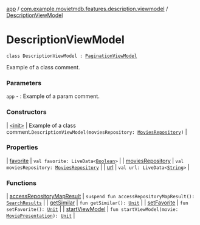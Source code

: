 [app](../../index.md) / [com.example.movietmdb.features.description.viewmodel](../index.md) / [DescriptionViewModel](./index.md)

# DescriptionViewModel

`class DescriptionViewModel : `[`PaginationViewModel`](../../com.example.movietmdb.view-model/-pagination-view-model/index.md)

Example of a class comment.

### Parameters

`app` - : Example of a param comment.

### Constructors

| [&lt;init&gt;](-init-.md) | Example of a class comment.`DescriptionViewModel(moviesRepository: `[`MoviesRepository`](../../com.example.movietmdb.repository/-movies-repository/index.md)`)` |

### Properties

| [favorite](favorite.md) | `val favorite: LiveData<`[`Boolean`](https://kotlinlang.org/api/latest/jvm/stdlib/kotlin/-boolean/index.html)`>` |
| [moviesRepository](movies-repository.md) | `val moviesRepository: `[`MoviesRepository`](../../com.example.movietmdb.repository/-movies-repository/index.md) |
| [url](url.md) | `val url: LiveData<`[`String`](https://kotlinlang.org/api/latest/jvm/stdlib/kotlin/-string/index.html)`>` |

### Functions

| [accessRepositoryMapResult](access-repository-map-result.md) | `suspend fun accessRepositoryMapResult(): `[`SearchResults`](../../com.example.movietmdb.repository.retrofit/-search-results/index.md) |
| [getSimilar](get-similar.md) | `fun getSimilar(): `[`Unit`](https://kotlinlang.org/api/latest/jvm/stdlib/kotlin/-unit/index.html) |
| [setFavorite](set-favorite.md) | `fun setFavorite(): `[`Unit`](https://kotlinlang.org/api/latest/jvm/stdlib/kotlin/-unit/index.html) |
| [startViewModel](start-view-model.md) | `fun startViewModel(movie: `[`MoviePresentation`](../../com.example.movietmdb.recycler.data/-movie-presentation/index.md)`): `[`Unit`](https://kotlinlang.org/api/latest/jvm/stdlib/kotlin/-unit/index.html) |


